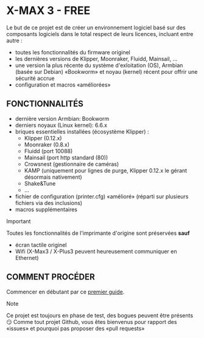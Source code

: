 # X-MAX 3 - FREE

Le but de ce projet est de créer un environnement logiciel basé sur des composants logiciels dans le total respect de leurs licences, incluant entre autre :
- toutes les fonctionnalités du firmware originel
- les dernières versions de Klipper, Moonraker, Fluidd, Mainsail, …
- une version la plus récente du système d'exloitation (OS), Armbian (basée sur Debian) «Bookworm» et noyau (kernel) récent pour offrir une sécurité accrue
- configuration et macros «améliorées»

## FONCTIONNALITÉS

- dernière version Armbian: Bookworm
- derniers noyaux (Linux kernel): 6.6.x
- briques essentielles installées (écosystème Klipper) :
  - Klipper (0.12.x)
  - Moonraker (0.8.x)
  - Fluidd (port 10088)
  - Mainsail (port http standard (80))
  - Crowsnest (gestionnaire de caméras)
  - KAMP (uniquement pour lignes de purge, Klipper 0.12.x le gérant désormais nativement)
  - Shake&Tune
  - …
- fichier de configuration (printer.cfg) «amélioré» (réparti sur plusieurs fichiers via des inclusions)
- macros supplémentaires

> [!IMPORTANT]
>
> Toutes les fonctionnalités de l'imprimante d'origine sont préservées **sauf**
> - écran tactile originel
> - Wifi (X-Max3 / X-Plus3 peuvent heureusement communiquer en Ethernet)

## COMMENT PROCÉDER

Commencer en débutant par ce [premier guide](./Mise-a-jour/installation-OS.md).

> [!NOTE]
> Ce projet est toujours en phase de test, des bogues peuvent être présents 😏
> Comme tout projet Github, vous êtes bienvenus pour rapport des «issues» et pourquoi pas proposer des «pull requests»


